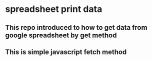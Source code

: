 # spreadsheet print data

## This repo introduced to how to get data from google spreadsheet by get method

## This is simple javascript fetch method
